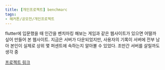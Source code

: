 ```yaml
---
title: [개인프로젝트] benchmarc
tags:
- 해커톤/공모전/개인프로젝트
---
```


flutter에 입문했을 때 인간을 벤치마킹 해보는 게임과 같은 웹사이트가 있으면 어떨까 싶어 만들어 본 웹사이트. 지금은 서버가 다운되었지만, 사용자의 기록이 서버에 전부 남아 본인이 실제로 상위 몇 퍼센트에 속하는지 알아볼 수 있었다. 조만간 서버를 살릴까도 생각 중

[프로젝트 링크](https://benchmarc-dev.github.io)

